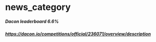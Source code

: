 # news_category
##### Dacon leaderboard 6.6%
##### https://dacon.io/competitions/official/236071/overview/description
